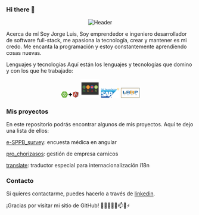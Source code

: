 ### Hi there 👋

<p align="center">
  <img src="https://github.com/joordonezo/joordonezo/blob/main/DALL·E%202023-04-03%2022.30.26%20-%20imagen%20de%20perfil%20de%20assassins%20creed%20unido%20con%20el%20de%20nodejs.png?raw=true" alt="Header" width="100px"/>
</p>
Acerca de mí
Soy Jorge Luis, Soy emprendedor e ingeniero desarrollador de software full-stack, me apasiona la tecnología, crear y mantener es mi credo. Me encanta la programación y estoy constantemente aprendiendo cosas nuevas.

Lenguajes y tecnologías
Aquí están los lenguajes y tecnologías que domino y con los que he trabajado:

<p align="center">
  <img src="https://github.com/joordonezo/joordonezo/blob/main/Java%2C%20Spring%20Boot%2C%20Hibernate%20y%20Angular..png?raw=true" alt="Java, Spring Boot, Hibernate y Angular." width="50px"/>
  <img src="https://github.com/joordonezo/joordonezo/blob/main/mean.png?raw=true" alt="MEAN" width="50px"/>
  <img src="https://github.com/joordonezo/joordonezo/blob/main/SAP_SuccessFactors-1.png?raw=true" alt="SAP Tech Stack" width="50px"/>
  <img src="https://github.com/joordonezo/joordonezo/blob/main/LAMP.webp" alt="LAMP" width="50px"/>
</p>

### Mis proyectos

En este repositorio podrás encontrar algunos de mis proyectos. Aquí te dejo una lista de ellos:

[e-SPPB_survey](https://github.com/joordonezo/e-SPPB_survey): encuesta médica en angular

[pro_chorizasos](https://github.com/joordonezo/pro_chorizasos): gestión de empresa carnicos

[translate](https://github.com/joordonezo-other-project/translate): traductor especial para internacionalización i18n

### Contacto
Si quieres contactarme, puedes hacerlo a través de [linkedin](https://www.linkedin.com/in/jorge-luis-ordo%C3%B1ez-ospina-907201161/).

¡Gracias por visitar mi sitio de GitHub!
🔭🌱👯🤔💬📫😄⚡ 
